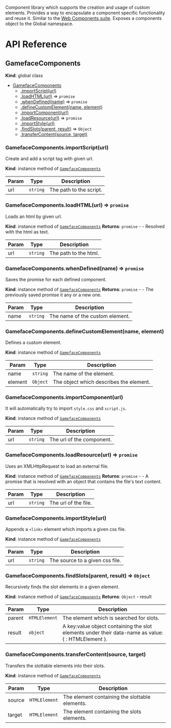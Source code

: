 
Component library which supports the creation and usage of custom elements. Provides a way to encapsulate a component specific functionality and reuse it. Similar to the [Web Components suite](https://developer.mozilla.org/en-US/docs/Web/Web_Components). Exposes a components object to the Global namespace.


API Reference
===================

<a name="GamefaceComponents"></a>

## GamefaceComponents
**Kind**: global class

* [GamefaceComponents](#GamefaceComponents)
    * [.importScript(url)](#GamefaceComponents+importScript)
    * [.loadHTML(url)](#GamefaceComponents+loadHTML) => <code>promise</code>
    * [.whenDefined(name)](#GamefaceComponents+whenDefined) => <code>promise</code>
    * [.defineCustomElement(name, element)](#GamefaceComponents+defineCustomElement)
    * [.importComponent(url)](#GamefaceComponents+importComponent)
    * [.loadResource(url)](#GamefaceComponents+loadResource) => <code>promise</code>
    * [.importStyle(url)](#GamefaceComponents+importStyle)
    * [.findSlots(parent, result)](#GamefaceComponents+findSlots) => <code>Object</code>
    * [.transferContent(source, target)](#GamefaceComponents+transferContent)

<a name="GamefaceComponents+importScript"></a>

### GamefaceComponents.importScript(url)
Create and add a script tag with given url.

**Kind**: instance method of [<code>GamefaceComponents</code>](#GamefaceComponents)

| Param | Type | Description |
| --- | --- | --- |
| url | <code>string</code> | The path to the script. |

<a name="GamefaceComponents+loadHTML"></a>

### GamefaceComponents.loadHTML(url) => <code>promise</code>
Loads an html by given url.

**Kind**: instance method of [<code>GamefaceComponents</code>](#GamefaceComponents)
**Returns**: <code>promise</code> - - Resolved with the html as text.

| Param | Type | Description |
| --- | --- | --- |
| url | <code>string</code> | The path to the html. |

<a name="GamefaceComponents+whenDefined"></a>

### GamefaceComponents.whenDefined(name) => <code>promise</code>
Saves the promise for each defined component.

**Kind**: instance method of [<code>GamefaceComponents</code>](#GamefaceComponents)
**Returns**: <code>promise</code> - - The previously saved promise it any or a new one.

| Param | Type | Description |
| --- | --- | --- |
| name | <code>string</code> | The name of the custom element. |

<a name="GamefaceComponents+defineCustomElement"></a>

### GamefaceComponents.defineCustomElement(name, element)
Defines a custom element.

**Kind**: instance method of [<code>GamefaceComponents</code>](#GamefaceComponents)

| Param | Type | Description |
| --- | --- | --- |
| name | <code>string</code> | The name of the element. |
| element | <code>Object</code> | The object which describes the element. |

<a name="GamefaceComponents+importComponent"></a>

### GamefaceComponents.importComponent(url)
It will automatically try to import `style.css` and `script.js`.

**Kind**: instance method of [<code>GamefaceComponents</code>](#GamefaceComponents)

| Param | Type | Description |
| --- | --- | --- |
| url | <code>string</code> | The url of the component. |

<a name="GamefaceComponents+loadResource"></a>

### GamefaceComponents.loadResource(url) => <code>promise</code>
Uses an XMLHttpRequest to load an external file.

**Kind**: instance method of [<code>GamefaceComponents</code>](#GamefaceComponents)
**Returns**: <code>promise</code> - - A promise that is resolved with an object that contains the file's text content.

| Param | Type | Description |
| --- | --- | --- |
| url | <code>string</code> | The url of the file. |

<a name="GamefaceComponents+importStyle"></a>

### GamefaceComponents.importStyle(url)
Appends a `<link>` element which imports a given css file.

**Kind**: instance method of [<code>GamefaceComponents</code>](#GamefaceComponents)

| Param | Type | Description |
| --- | --- | --- |
| url | <code>string</code> | The source to a given css file. |

<a name="GamefaceComponents+findSlots"></a>

### GamefaceComponents.findSlots(parent, result) => <code>Object</code>
Recursively finds the slot elements in a given element.

**Kind**: instance method of [<code>GamefaceComponents</code>](#GamefaceComponents)
**Returns**: <code>Object</code> - result

| Param | Type | Description |
| --- | --- | --- |
| parent | <code>HTMLElement</code> | The element which is searched for slots. |
| result | <code>object</code> | A key:value object containing the slot elements under their data-name as value: { <my-slot-name>: HTMLElement }. |

<a name="GamefaceComponents+transferContent"></a>

### GamefaceComponents.transferContent(source, target)
Transfers the slottable elements into their slots.

**Kind**: instance method of [<code>GamefaceComponents</code>](#GamefaceComponents)

| Param | Type | Description |
| --- | --- | --- |
| source | <code>HTMLElement</code> | The element containing the slottable elements. |
| target | <code>HTMLElement</code> | The element containing the slots elements. |

